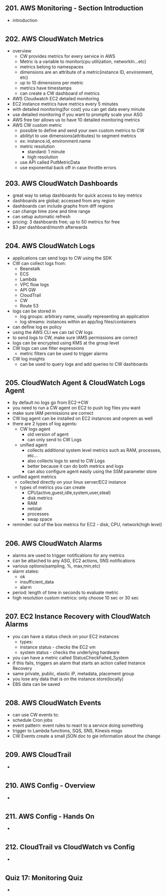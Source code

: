 ## 201. AWS Monitoring - Section Introduction

- introduction

#

## 202. AWS CloudWatch Metrics

- overview
  - CW provides metrics for every service in AWS
  - Metric is a variable to monitor(cpu utilization, networkIn...etc)
  - metrics belong to namespaces
  - dimensions are an attribute of a metric(instance ID, environment, etc)
  - up to 10 dimensions per metric
  - metrics have timestamps
  - can create a CW dashboard of metrics
- AWS Cloudwatch EC2 detailed monitoring
- EC2 instance metrics have metrics every 5 minutes
- with detailed monitoring(for cost) you can get data every minute
- use detailed monitoring if you want to promptly scale your ASG
- AWS free tier allows us to have 10 detailed monitoring metrics
- AWS CW custom metric
  - possible to define and send your own custom metrics to CW
  - abilityt to use dimensions(attributes) to segment metrics
  - ex: instance.id, environment.name
  - metric resolution
    - standard: 1 minute
    - high resolution
  - use API called PutMetricData
  - use exponential back off in case throttle errors

## 203. AWS CloudWatch Dashboards

- great way to setup dashboards for quick access to key metrics
- dashboards are global; accessed from any region
- dashboards can include graphs from diff regions
- can change time zone and time range
- can setup automatic refresh
- pricing: 3 dashboards free; up to 50 metrics for free
- $3 per dashboard/month afterwards

#

## 204. AWS CloudWatch Logs

- applications can send logs to CW using the SDK
- CW can collect logs from:
  - Beanstalk
  - ECS
  - Lambda
  - VPC flow logs
  - API GW
  - CloudTrail
  - CW
  - Route 53
- logs can be stored in
  - log groups: arbitrary name, usually representing an application
  - log streams: instances within an app/log files/containers
- can define log ex policy
- using the AWS CLI we can tail CW logs
- to send logs to CW, make sure IAMS permissions are correct
- logs can be encrypted using KMS at the group level
- CW logs can use filter expressions
  - metric filters can be used to trigger alarms
- CW log insights
  - can be used to query logs and add queries to CW dashboards

#

## 205. CloudWatch Agent & CloudWatch Logs Agent

- by default no logs go from EC2->CW
- you need to run a CW agent on EC2 to push log files you want
- make sure IAM permissions are correct
- CW log agent can be installed on EC2 instances and onprem as well
- there are 2 types of log agents:
  - CW logs agent
    - old version of agent
    - can only send to CW Logs
  - unified agent
    - collects additional system level metrics such as RAM, processes, etc...
    - also collects logs to send to CW Logs
    - better because it can do both metrics and logs
    - can also configure agent easily using the SSM parameter store
- unified agent metrics
  - collected directly on your linux server/EC2 instance
  - types of metrics you can create
    - CPU(active,guest,idle,system,user,steal)
    - disk metrics
    - RAM
    - netstat
    - processes
    - swap space
- reminder: out of the box metrics for EC2 - disk, CPU, network(high level)

#

## 206. AWS CloudWatch Alarms

- alarms are used to trigger notifications for any metrics
- can be attached to any ASG, EC2 actions, SNS notifications
- various options(sampling, %, max,min,etc)
- alarm states:
  - ok
  - insufficient_data
  - alarm
- period: length of time in seconds to evaluate metric
- high resolution custom metrics: only choose 10 sec or 30 sec

#

## 207. EC2 Instance Recovery with CloudWatch Alarms

- you can have a status check on your EC2 instances
  - types:
  - instance status - checks the EC2 vm
  - system status - checks the underlying hardware
- you can have a metric called StatusCheckFailed_System
- if this fails, triggers an alarm that starts an action called Instance Recovery
- same private, public, elastic iP, metadata, placement group
- you lose any data that is on the instance store(locally)
- EBS data can be saved

#

## 208. AWS CloudWatch Events

- can use CW events to:
- schedule Cron jobs
- event pattern: event rules to react to a service doing something
- trigger to Lambda functions, SQS, SNS, Kinesis msgs
- CW Events create a small jSON doc to gie information about the change

#

## 209. AWS CloudTrail

-

#

## 210. AWS Config - Overview

-

#

## 211. AWS Config - Hands On

-

#

## 212. CloudTrail vs CloudWatch vs Config

-

#

## Quiz 17: Monitoring Quiz

-

#

